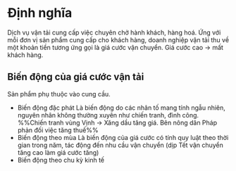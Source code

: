 # Định nghĩa
Dịch vụ vận tải cung cấp việc chuyên chở hành khách, hàng hoá. Ứng với mỗi đơn vị sản phẩm cung cấp cho khách hàng, doanh nghiệp vận tải thu về một khoản tiền tương ứng gọi là giá cước vận chuyển.
Giá cước cao -> mất khách hàng.
## Biến động của giá cước vận tải
Sản phẩm phụ thuộc vào cung cầu.
- Biến động đặc phát
Là biến động do các nhân tố mang tính ngẫu nhiên, nguyên nhân không thường xuyên như chiến tranh, đình công.
%%Chiến tranh vùng Vịnh -> Xăng dầu tăng giá. Bên nông dân Pháp phản đối việc tăng thuế%%
- Biến động theo mùa
Là biến động của giá cước có tính quy luật theo thời gian trong năm, tác động đến nhu cầu vận chuyển (dịp Tết vận chuyển tăng cao làm giá cước tăng)
- Biến động theo chu kỳ kinh tế
 